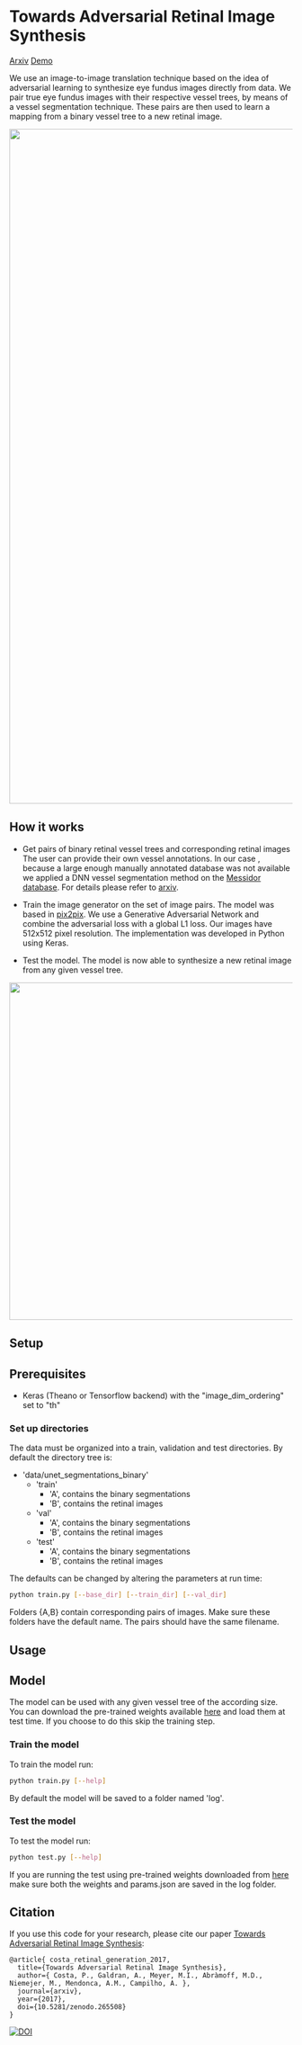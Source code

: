 # Towards Adversarial Retinal Image Synthesis

[Arxiv](https://arxiv.org/abs/1701.08974) [Demo](http://vess2ret.inesctec.pt)

We use an image-to-image translation technique based on the idea of adversarial learning to synthesize eye fundus images directly from data. We pair true eye fundus images with their respective vessel trees, by means of a vessel segmentation technique. These pairs are then used to learn a mapping from a binary vessel tree to a new retinal image.

<img src="images/image_collage_extended.jpg" width="1200px"/>


## How it works
- Get pairs of binary retinal vessel trees and corresponding retinal images
   The user can provide their own vessel annotations.
   In our case , because a large enough manually annotated database was not available we applied a DNN vessel segmentation method on the [Messidor database](http://www.adcis.net/en/Download-Third-Party/Messidor.html). For details please refer to [arxiv](https://arxiv.org/abs/1701.08974).

- Train the image generator on the set of image pairs.
   The model was based in [pix2pix](https://github.com/phillipi/pix2pix). We use a Generative Adversarial Network and combine the adversarial loss with a global L1 loss. Our images have 512x512 pixel resolution. The implementation was developed in Python using Keras.


- Test the model.
   The model is now able to synthesize a new retinal image from any given vessel tree.

<p align="center">
 <img src="images/gen_method.png" width="600px"/>
</p>

## Setup

## Prerequisites
- Keras (Theano or Tensorflow backend) with the "image_dim_ordering" set to "th"

### Set up directories

The data must be organized into a train, validation and test directories. By default the directory tree is:

  * 'data/unet_segmentations_binary'
    * 'train'
        * 'A', contains the binary segmentations
	    * 'B', contains the retinal images
	* 'val'
	    * 'A', contains the binary segmentations
	    * 'B', contains the retinal images
	* 'test'
	    * 'A', contains the binary segmentations
	    * 'B', contains the retinal images

The defaults can be changed by altering the parameters at run time:
   ```bash
   python train.py [--base_dir] [--train_dir] [--val_dir]
   ```
Folders {A,B} contain corresponding pairs of images. Make sure these folders have the default name. The pairs should have the same filename.

## Usage

## Model

The model can be used with any given vessel tree of the according size. You can download the pre-trained weights available [here](https://drive.google.com/drive/folders/0B_82R0TWezB9VExYbmt2ZUJSUmc?usp=sharing) and load them at test time. If you choose to do this skip the training step.

### Train the model

   To train the model run:

   ```bash
   python train.py [--help]
   ```
   By default the model will be saved to a folder named 'log'.

### Test the model

   To test the model run:

   ```bash
   python test.py [--help]
   ```
   If you are running the test using pre-trained weights downloaded from [here](https://drive.google.com/drive/folders/0B_82R0TWezB9VExYbmt2ZUJSUmc?usp=sharing) make sure both the weights and params.json are saved in the log folder.


## Citation
If you use this code for your research, please cite our paper [Towards Adversarial Retinal Image Synthesis](https://arxiv.org/abs/1701.08974):

```
@article{ costa_retinal_generation_2017,
  title={Towards Adversarial Retinal Image Synthesis},
  author={ Costa, P., Galdran, A., Meyer, M.I., Abràmoff, M.D., Niemejer, M., Mendonca, A.M., Campilho, A. },
  journal={arxiv},
  year={2017},
  doi={10.5281/zenodo.265508}
}
```

[![DOI](https://zenodo.org/badge/DOI/10.5281/zenodo.265508.svg)](https://doi.org/10.5281/zenodo.265508)
